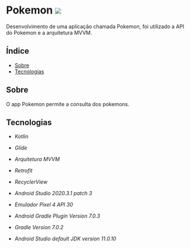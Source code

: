 # Pokemon <img src="https://cdn.emojidex.com/emoji/seal/Pokebola.png">
Desenvolvimento de uma aplicação chamada Pokemon, foi utilizado a API do Pokemon e a arquitetura MVVM.

## Índice
* [Sobre](#sobre)
* [Tecnologias](#tecnologias)

## Sobre

O app Pokemon permite a consulta dos pokemons.
  
<!--- 
<img src="https://github.com/pedroabreudev/Marvel_App/blob/main/Marvel.gif">
--->

## Tecnologias
* *Kotlin*
* *Glide*
* *Arquitetura MVVM*
* *Retrofit*
* *RecyclerView*

* *Android Studio 2020.3.1 patch 3*
* *Emulador Pixel 4 API 30*
* *Android Gradle Plugin Version 7.0.3*
* *Gradle Version 7.0.2*
* *Android Studio default JDK version 11.0.10*


